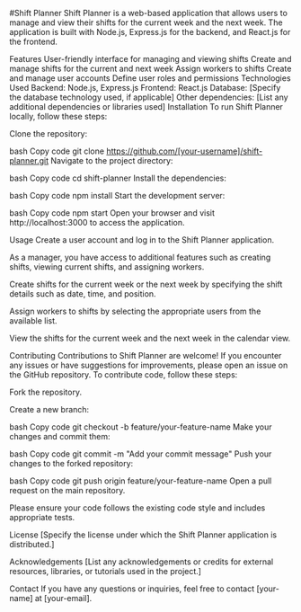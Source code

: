 #Shift Planner
Shift Planner is a web-based application that allows users to manage and view their shifts for the current week and the next week. The application is built with Node.js, Express.js for the backend, and React.js for the frontend.

Features
User-friendly interface for managing and viewing shifts
Create and manage shifts for the current and next week
Assign workers to shifts
Create and manage user accounts
Define user roles and permissions
Technologies Used
Backend: Node.js, Express.js
Frontend: React.js
Database: [Specify the database technology used, if applicable]
Other dependencies: [List any additional dependencies or libraries used]
Installation
To run Shift Planner locally, follow these steps:

Clone the repository:

bash
Copy code
git clone https://github.com/[your-username]/shift-planner.git
Navigate to the project directory:

bash
Copy code
cd shift-planner
Install the dependencies:

bash
Copy code
npm install
Start the development server:

bash
Copy code
npm start
Open your browser and visit http://localhost:3000 to access the application.

Usage
Create a user account and log in to the Shift Planner application.

As a manager, you have access to additional features such as creating shifts, viewing current shifts, and assigning workers.

Create shifts for the current week or the next week by specifying the shift details such as date, time, and position.

Assign workers to shifts by selecting the appropriate users from the available list.

View the shifts for the current week and the next week in the calendar view.

Contributing
Contributions to Shift Planner are welcome! If you encounter any issues or have suggestions for improvements, please open an issue on the GitHub repository. To contribute code, follow these steps:

Fork the repository.

Create a new branch:

bash
Copy code
git checkout -b feature/your-feature-name
Make your changes and commit them:

bash
Copy code
git commit -m "Add your commit message"
Push your changes to the forked repository:

bash
Copy code
git push origin feature/your-feature-name
Open a pull request on the main repository.

Please ensure your code follows the existing code style and includes appropriate tests.

License
[Specify the license under which the Shift Planner application is distributed.]

Acknowledgements
[List any acknowledgements or credits for external resources, libraries, or tutorials used in the project.]

Contact
If you have any questions or inquiries, feel free to contact [your-name] at [your-email].
